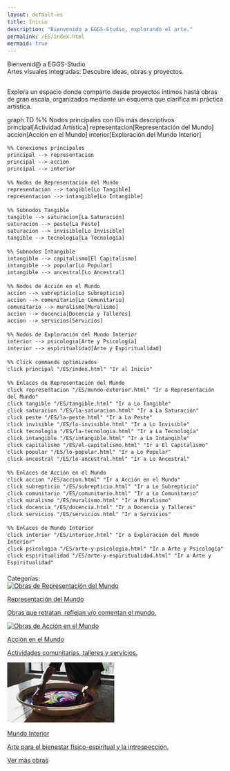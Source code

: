 ```yaml
---
layout: default-es
title: Inicio
description: "Bienvenido a EGGS-Studio, explorando el arte."
permalink: /ES/index.html
mermaid: true
---
```


<div class="titulo">Bienvenid@ a EGGS-Studio</div>
<div class="subtitulo">Artes visuales integradas: Descubre ideas, obras y proyectos.</div>
<p class="parrafo" style="margin-top: 6%;">
  Explora un espacio donde comparto desde proyectos íntimos hasta obras de gran escala, organizados mediante un esquema que clarifica mi práctica artística.
</p>

<div class="mermaid">
  graph TD
    %% Nodos principales con IDs más descriptivos
    principal[Actividad Artística]
    representacion[Representación del Mundo]
    accion[Acción en el Mundo]
    interior[Exploración del Mundo Interior]
    
    %% Conexiones principales
    principal --> representacion
    principal --> accion
    principal --> interior
    
    %% Nodos de Representación del Mundo
    representacion --> tangible[Lo Tangible]
    representacion --> intangible[Lo Intangible]
    
    %% Subnodos Tangible
    tangible --> saturacion[La Saturación]
    saturacion --> peste[La Peste]
    saturacion --> invisible[Lo Invisible]
    tangible --> tecnologia[La Tecnología]
    
    %% Subnodos Intangible
    intangible --> capitalismo[El Capitalismo]
    intangible --> popular[Lo Popular]
    intangible --> ancestral[Lo Ancestral]
    
    %% Nodos de Acción en el Mundo
    accion --> subrepticio[Lo Subrepticio]
    accion --> comunitario[Lo Comunitario]
    comunitario --> muralismo[Muralismo]
    accion --> docencia[Docencia y Talleres]
    accion --> servicios[Servicios]
    
    %% Nodos de Exploración del Mundo Interior
    interior --> psicologia[Arte y Psicología]
    interior --> espiritualidad[Arte y Espiritualidad]
    
    %% Click commands optimizados
    click principal "/ES/index.html" "Ir al Inicio"
    
    %% Enlaces de Representación del Mundo
    click representacion "/ES/mundo-exterior.html" "Ir a Representación del Mundo"
    click tangible "/ES/tangible.html" "Ir a Lo Tangible"
    click saturacion "/ES/la-saturacion.html" "Ir a La Saturación"
    click peste "/ES/la-peste.html" "Ir a La Peste"
    click invisible "/ES/lo-invisible.html" "Ir a Lo Invisible"
    click tecnologia "/ES/la-tecnologia.html" "Ir a La Tecnología"
    click intangible "/ES/intangible.html" "Ir a Lo Intangible"
    click capitalismo "/ES/el-capitalismo.html" "Ir a El Capitalismo"
    click popular "/ES/lo-popular.html" "Ir a Lo Popular"
    click ancestral "/ES/lo-ancestral.html" "Ir a Lo Ancestral"
    
    %% Enlaces de Acción en el Mundo
    click accion "/ES/accion.html" "Ir a Acción en el Mundo"
    click subrepticio "/ES/subrepticio.html" "Ir a Lo Subrepticio"
    click comunitario "/ES/comunitario.html" "Ir a Lo Comunitario"
    click muralismo "/ES/muralismo.html" "Ir a Muralismo"
    click docencia "/ES/docencia.html" "Ir a Docencia y Talleres"
    click servicios "/ES/servicios.html" "Ir a Servicios"
    
    %% Enlaces de Mundo Interior
    click interior "/ES/interior.html" "Ir a Exploración del Mundo Interior"
    click psicologia "/ES/arte-y-psicologia.html" "Ir a Arte y Psicología"
    click espiritualidad "/ES/arte-y-espiritualidad.html" "Ir a Arte y Espiritualidad"
</div>

<div class="subtitulo" style="margin-top: 4%;">Categorías:</div>
<div class="button-container">
  <a href="/ES/mundo-exterior.html" class="fancy-button">
    <div class="button-content">
    <img src="/assets/img/ES-inicio - representacion del mundo.gif" alt="Obras de Representación del Mundo" loading="lazy">
      <p class="title">Representación del Mundo</p>
      <p class="subtitle">Obras que retratan, reflejan y/o comentan el mundo.</p>
    </div>
  </a>
  <a href="/ES/accion.html" class="fancy-button">
    <div class="button-content">
      <img src="/assets/img/index---gif--accion-en-el-mundo.gif" alt="Obras de Acción en el Mundo" loading="lazy">
      <p class="title">Acción en el Mundo</p>
      <p class="subtitle">Actividades comunitarias, talleres y servicios.</p>
    </div>
  </a>
  <a href="/ES/interior.html" class="fancy-button">
    <div class="button-content">
    <img src="/assets/img/ES-inicio---mundo-interior.gif" alt="Exploración del Mundo Interior" loading="lazy">
      <p class="title">Mundo Interior</p>
      <p class="subtitle">Arte para el bienestar físico-espiritual y la introspección.</p>
    </div>
  </a>
</div>
<a href="/ES/exhibiciones.html" class="enlace">Ver más obras</a>
<br><br>
